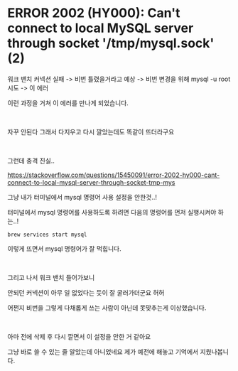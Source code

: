 # ERROR 2002 (HY000): Can't connect to local MySQL server through socket '/tmp/mysql.sock' (2)

워크 밴치 커넥션 실패 -> 비번 틀렸을거라고 예상 -> 비번 변경을 위해 mysql -u root 시도 -> 이 에러

이런 과정을 거쳐 이 에러를 만나게 되었습니다.

​

자꾸 안된다 그래서 다지우고 다시 깔았는데도 똑같이 뜨더라구요

​

그런데 충격 진실..

https://stackoverflow.com/questions/15450091/error-2002-hy000-cant-connect-to-local-mysql-server-through-socket-tmp-mys

그냥 내가 터미널에서 mysql 명령어 사용 설정을 안한것..!

터미널에서 mysql 명령어를 사용하도록 하려면 다음의 명령어를 먼저 실행시켜야 하는..!

~~~
brew services start mysql
~~~

이렇게 뜨면서 mysql 명령어가 잘 먹힙니다.

​

그리고 나서 워크 밴치 들어가보니

안되던 커넥션이 아무 일 없었다는 듯이 잘 굴러가더군요 허허

어쩐지 비번을 그렇게 다채롭게 쓰는 사람이 아닌데 못맞추는게 이상했습니다.

​

아마 전에 삭제 후 다시 깔면서 이 설정을 안한 거 같아요

그냥 바로 쓸 수 있는 줄 알았는데 아니었네요 제가 예전에 해놓고 기억에서 지웠나봅니다.